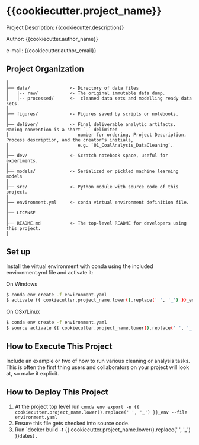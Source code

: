{{cookiecutter.project_name}}
==============================

Project Description: {{cookiecutter.description}}

Author: {{cookiecutter.author_name}}

e-mail: {{cookiecutter.author_email}}

Project Organization
------------

    │
    ├── data/               <- Directory of data files
    │   |-- raw/            <- The original immutable data dump.
    │   |-- processed/      <-  cleaned data sets and modelling ready data sets.  
    │
    ├── figures/            <- Figures saved by scripts or notebooks.
    │
    ├── deliver/            <- Final deliverable analytic artifacts. Naming convention is a short `-` delimited 
    │                          number for ordering, Project Description, Process description, and the creator's initials,
    │                          e.g. `01_CoalAnalysis_DataCleaning`.
    │
    ├── dev/                <- Scratch notebook space, useful for experiments.
    │
    ├── models/             <- Serialized or pickled machine learning models
    │
    ├── src/                <- Python module with source code of this project.
    │
    ├── environment.yml     <- conda virtual environment definition file.
    │
    ├── LICENSE
    │
    ├── README.md           <- The top-level README for developers using this project.
    │



Set up
------------

Install the virtual environment with conda using the included environment.yml file and activate it:

On Windows
```bash
$ conda env create -f environment.yaml
$ activate {{ cookiecutter.project_name.lower().replace(' ', '_') }}_env
```
On OSx/Linux
```bash
$ conda env create -f environment.yaml
$ source activate {{ cookiecutter.project_name.lower().replace(' ', '_') }}_env
```

How to Execute This Project
-----------

Include an example or two of how to run various cleaning or analysis tasks. This is often the first thing users and collaborators on your project will look at, so make it explicit.


How to Deploy This Project
-----------
1. At the project top level run `conda env export -n {{ cookiecutter.project_name.lower().replace(' ', '_') }}_env --file environment.yaml`
2. Ensure this file gets checked into source code.
3. Run `docker build -t {{ cookiecutter.project_name.lower().replace(' ', '_') }}:latest . 
